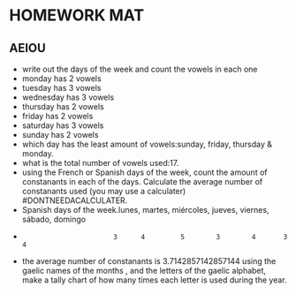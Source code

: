 # HOMEWORK MAT
## AEIOU
* write out the days of the week and count the vowels in each one
* monday has 2 vowels
* tuesday has 3 vowels
* wednesday has 3 vowels 
* thursday has 2 vowels
* friday has 2 vowels
* saturday has 3 vowels
* sunday has 2 vowels
* which day has the least amount of vowels:sunday, friday, thursday & monday.
* what is the total number of vowels used:17.
* using the French or Spanish days of the week, count the amount of constanants in each of the days. Calculate the average number of constanants used (you may use a calculater) #DONTNEEDACALCULATER.
* Spanish days of the week.lunes, martes, miércoles, jueves, viernes, sábado, domingo
*                            3      4         5        3        4       3        4
* the average number of constanants is 3.7142857142857144
using the gaelic names of the months , and the letters of the gaelic alphabet, make a tally chart of how many times each letter is used during the year.
